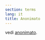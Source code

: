 ```yaml
---
section: terms
lang: it 
title: Anonimato
---
```

vedi [anonimato](/glossary/it/terms/anonymisation/).
